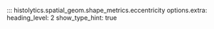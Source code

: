 ::: histolytics.spatial_geom.shape_metrics.eccentricity
    options.extra:
      heading_level: 2
      show_type_hint: true
